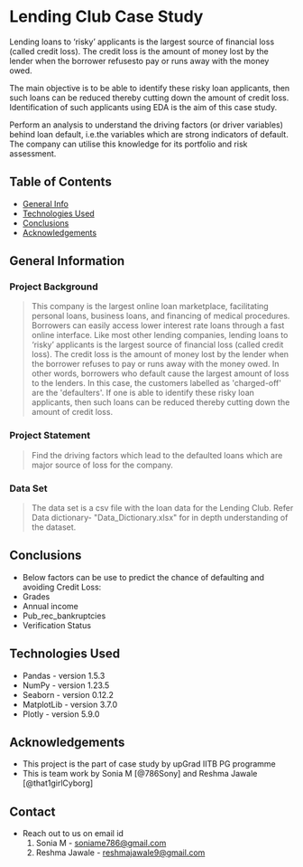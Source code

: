 # Lending Club Case Study 
 Lending loans to ‘risky’ applicants is the largest source of financial loss
(called credit loss). The credit loss is the amount of money lost by the lender 
when the borrower refusesto pay or runs away with the money owed.  

The main objective is to be able to identify these risky loan applicants, 
then such loans can be reduced thereby cutting down the amount of credit loss. 
Identification of such applicants using EDA is the aim of this case study.   

Perform an analysis to understand the driving factors (or driver variables)
behind loan default, i.e.the variables which are strong indicators of default.  
The company can utilise this knowledge for its portfolio and risk assessment. 


## Table of Contents
* [General Info](#general-information)
* [Technologies Used](#technologies-used)
* [Conclusions](#conclusions)
* [Acknowledgements](#acknowledgements)

<!-- You can include any other section that is pertinent to your problem -->

## General Information

### Project Background

> This company is the largest online loan marketplace, facilitating personal loans, business loans, and financing of medical procedures. Borrowers can easily access lower interest rate loans through a fast online interface. 
> Like most other lending companies, lending loans to ‘risky’ applicants is the largest source of financial loss (called credit loss). The credit loss is the amount of money lost by the lender when the borrower refuses to pay or runs away with the money owed. In other words, borrowers who default cause the largest amount of loss to the lenders. In this case, the customers labelled as 'charged-off' are the 'defaulters'. 
> If one is able to identify these risky loan applicants, then such loans can be reduced thereby cutting down the amount of credit loss.

### Project Statement

> Find the driving factors which lead to the defaulted loans which are major source of loss for the company.

### Data Set

> The data set is a csv file with the loan data for the Lending Club.
> Refer Data dictionary- "Data_Dictionary.xlsx" for in depth understanding of the dataset.

<!-- You don't have to answer all the questions - just the ones relevant to your project. -->

## Conclusions
- Below factors can be use to predict the chance of defaulting and avoiding Credit Loss:
- Grades
- Annual income
- Pub_rec_bankruptcies
- Verification Status

<!-- You don't have to answer all the questions - just the ones relevant to your project. -->


## Technologies Used

- Pandas - version 1.5.3
- NumPy - version 1.23.5
- Seaborn - version 0.12.2
- MatplotLib - version 3.7.0
- Plotly - version 5.9.0

<!-- As the libraries versions keep on changing, it is recommended to mention the version of library used in this project -->

## Acknowledgements

- This project is the part of case study by upGrad IITB PG programme
- This is team work by Sonia M [@786Sony] and Reshma Jawale [@that1girlCyborg]



## Contact
- Reach out to us on email id
  1. Sonia M - soniame786@gmail.com 
  2. Reshma Jawale - reshmajawale9@gmail.com 

<!-- Optional -->
<!-- ## License -->
<!-- This project is open source and available under the [... License](). -->

<!-- You don't have to include all sections - just the one's relevant to your project -->
